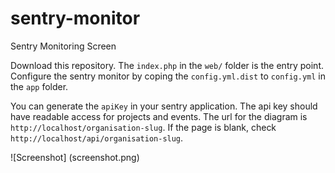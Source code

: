 # sentry-monitor
Sentry Monitoring Screen

Download this repository. The ```index.php``` in the ```web/``` folder is the entry point. 
Configure the sentry monitor by coping the ```config.yml.dist``` to ```config.yml``` in the ```app``` folder.


You can generate the ```apiKey``` in your sentry application. The api key should have readable access for projects and events.
The url for the diagram is ```http://localhost/organisation-slug```. If the page is blank, check ```http://localhost/api/organisation-slug```.


![Screenshot] (screenshot.png)
